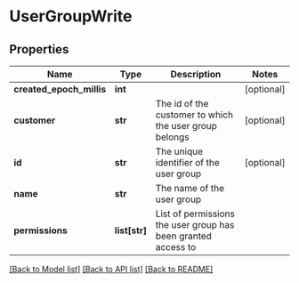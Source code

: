 # UserGroupWrite

## Properties
Name | Type | Description | Notes
------------ | ------------- | ------------- | -------------
**created_epoch_millis** | **int** |  | [optional] 
**customer** | **str** | The id of the customer to which the user group belongs | [optional] 
**id** | **str** | The unique identifier of the user group | [optional] 
**name** | **str** | The name of the user group | 
**permissions** | **list[str]** | List of permissions the user group has been granted access to | 

[[Back to Model list]](../README.md#documentation-for-models) [[Back to API list]](../README.md#documentation-for-api-endpoints) [[Back to README]](../README.md)



